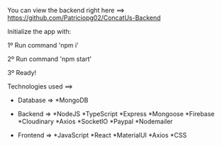 You can view the backend right here ==> https://github.com/Patriciopg02/ConcatUs-Backend

Initialize the app with:

1º Run command 'npm i'

2º Run command 'npm start'

3º Ready!


Technologies used ==> 

- Database => 
*MongoDB

- Backend => 
*NodeJS
*TypeScript
*Express
*Mongoose
*Firebase
*Cloudinary
*Axios
*SocketIO
*Paypal
*Nodemailer

- Frontend => 
*JavaScript
*React
*MaterialUI
*Axios
*CSS
